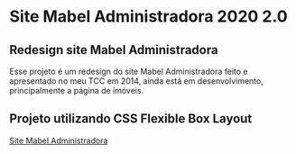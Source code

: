 # Site Mabel Administradora 2020 2.0

## Redesign site Mabel Administradora
Esse projeto é um redesign do site Mabel Administradora feito e apresentado no meu TCC em 2014, ainda está em desenvolvimento, principalmente a página de imóveis.

## Projeto utilizando CSS Flexible Box Layout

[Site Mabel Administradora](https://mabelprojects.github.io/BarbaraRamos-MabelAdministradora-2020/)
